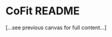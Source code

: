 <!-- status: stub; target: 150+ words -->
<!-- status: stub; target: 150+ words -->
# CoFit README

[...see previous canvas for full content...]



